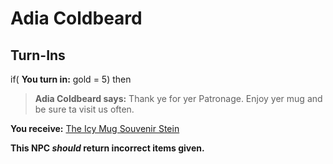 # Adia Coldbeard
## Turn-Ins





if( **You turn in:** gold = 5) then


>**Adia Coldbeard says:** Thank ye for yer Patronage. Enjoy yer mug and be sure ta visit us often.


 **You receive:**  [The Icy Mug Souvenir Stein](/item/30145) 

**This NPC *should* return incorrect items given.**

